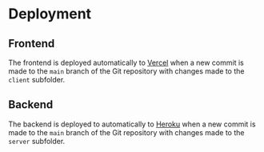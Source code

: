 # Deployment

## Frontend
The frontend is deployed automatically to [Vercel](https://vercel.com/) when a new commit is made to the `main` branch of the Git repository with changes made to the `client` subfolder.

## Backend
The backend is deployed to automatically to [Heroku](https://www.heroku.com/) when a new commit is made to the `main` branch of the Git repository with changes made to the `server` subfolder.